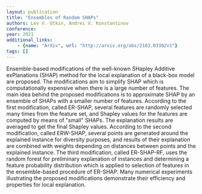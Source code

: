 ```yaml
---
layout: publication
title: "Ensembles of Random SHAPs"
authors: Lev V. Utkin, Andrei V. Konstantinov
conference: 
year: 2021
additional_links: 
    - {name: "ArXiv", url: "http://arxiv.org/abs/2103.03302v1"}
tags: []
---
```

Ensemble-based modifications of the well-known SHapley Additive exPlanations
(SHAP) method for the local explanation of a black-box model are proposed. The
modifications aim to simplify SHAP which is computationally expensive when
there is a large number of features. The main idea behind the proposed
modifications is to approximate SHAP by an ensemble of SHAPs with a smaller
number of features. According to the first modification, called ER-SHAP,
several features are randomly selected many times from the feature set, and
Shapley values for the features are computed by means of "small" SHAPs. The
explanation results are averaged to get the final Shapley values. According to
the second modification, called ERW-SHAP, several points are generated around
the explained instance for diversity purposes, and results of their explanation
are combined with weights depending on distances between points and the
explained instance. The third modification, called ER-SHAP-RF, uses the random
forest for preliminary explanation of instances and determining a feature
probability distribution which is applied to selection of features in the
ensemble-based procedure of ER-SHAP. Many numerical experiments illustrating
the proposed modifications demonstrate their efficiency and properties for
local explanation.